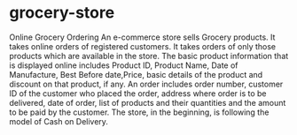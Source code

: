 # grocery-store
Online Grocery Ordering
An e-commerce store sells Grocery products. 
It takes online orders of registered customers. 
It takes orders of only those products which are available in the store. 
The basic product information that is displayed online includes Product ID, Product Name, Date of Manufacture, Best Before date,Price, basic details of the product and discount on that product, if any. 
An order includes order number, customer ID of the customer who placed the order, address where order is to be delivered, date of order, list of products and their quantities and the amount to be paid by the customer. 
The store, in the beginning, is following the model of Cash on Delivery. 
